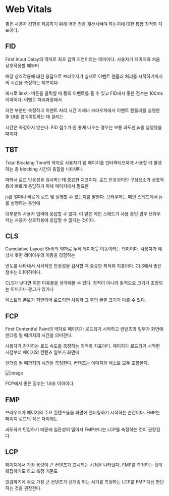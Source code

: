 # Web Vitals
좋은 사용자 경험을 제공하기 위해 어떤 점을 개선시켜야 하는지에 대한 통합 최적화 지표이다.

## FID
First Input Delay의 약자로 최초 입력 지연이라는 의미이다. 사용자가 페이지와 처음 상호작용할 때부터

해당 상호작용에 대한 응답으로 브라우저가 실제로 이벤트 핸들러 처리를 시작하기까지의 시간을 측정하는 지표이다.

예시로 link나 버튼을 클릭할 때 등의 이벤트를 들 수 있고 FID에서 좋은 점수는 100ms 이하이다. 이벤트 처리과정에서

지연 부분만 측정하고 이벤트 처리 시간 자체나 브라우저에서 이벤트 핸들러를 실행한 후 UI를 업데이트하는 데 걸리는

시간은 측정하지 않는다. FID 점수가 안 좋게 나오는 경우는 보통 과도한 js를 실행했을 때이다. 

## TBT
Total Blocking Time의 약자로 사용자가 웹 페이지를 인터랙티브하게 사용할 때 발생하는 총 blocking 시간의 총합을 나타낸다.

따라서 로드 반응성을 검사하는데 중요한 지표이다. 로드 반응성이란 구성요소가 상호작용에 빠르게 응답하기 위해 페이지에서 필요한 

js를 얼마나 빠르게 로드 및 실행할 수 있는지를 말한다. 브라우저는 메인 스레드에서 js를 실행하는 동안에 

대부분의 사용자 입력에 응답할 수 없다. 이 말은 메인 스레드가 사용 중인 경우 브라우저는 사용자 상호작용에 응답할 수 없다는 것이다.

## CLS
Cumulative Layout Shift의 약자로 누적 레이아웃 이동이라는 의미이다. 사용자가 예상치 못한 레이아웃의 이동을 경험하는

빈도를 나타내서 시각적인 안정성을 검사할 때 중요한 최적화 지표이다. CLS에서 좋은 점수는 0.1이하이다.

CLS가 낮다면 이런 이유들을 생각해볼 수 있다. 정적이 아니라 동적으로 크기가 조정되는 이미지나 광고가 있거나

텍스트의 폰트가 지연되어 로드되면 처음과 그 후의 글꼴 크기가 다를 수 있다.

## FCP
First Contentful Paint의 약자로 페이지가 로드되기 시작하고 컨텐츠의 일부가 화면에 렌더링 될 때까지의 시간을 의미한다.

사용자가 감지하는 로드 속도를 측정하는 최적화 지표이다. 페이지가 로드되기 시작한 시점부터 페이지의 컨텐츠 일부가 화면에

렌더링 될 때까지의 시간을 측정한다. 컨텐츠는 이미지와 텍스트 모두 포함한다.

![image](https://github.com/likegitman/TIL/assets/105215297/b232fc9b-fcae-495e-ae08-c34282752a2c)

FCP에서 좋은 점수는 1.8초 이하이다.

## FMP
브라우저가 페이지의 주요 컨텐츠들을 화면에 렌더링하기 시작하는 순간이다. FMP는 페이지 로드의 작은 차이에도

과도하게 민감하기 때문에 일관성이 떨어져 FMP보다는 LCP를 측정하는 것이 권장된다.

## LCP
페이지에서 가장 용량이 큰 컨텐츠가 표시되는 시점을 나타낸다. FMP를 측정하는 것이 복잡하기도 하고 측정 기준도

민감하기에 주요 가장 큰 컨텐츠가 렌더링 되는 시기를 측정하는 LCP를 FMP 대신 판단하는 것을 권장한다.

